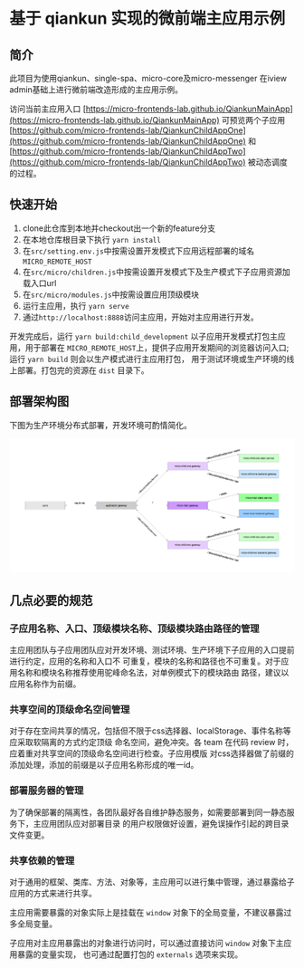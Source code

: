 # 基于 qiankun 实现的微前端主应用示例

## 简介

此项目为使用qiankun、single-spa、micro-core及micro-messenger
在iview admin基础上进行微前端改造形成的主应用示例。

访问当前主应用入口 [https://micro-frontends-lab.github.io/QiankunMainApp](https://micro-frontends-lab.github.io/QiankunMainApp)
可预览两个子应用 [https://github.com/micro-frontends-lab/QiankunChildAppOne](https://github.com/micro-frontends-lab/QiankunChildAppOne)
和 [https://github.com/micro-frontends-lab/QiankunChildAppTwo](https://github.com/micro-frontends-lab/QiankunChildAppTwo)
被动态调度的过程。

## 快速开始

1. clone此仓库到本地并checkout出一个新的feature分支
2. 在本地仓库根目录下执行 `yarn install`
3. 在`src/setting.env.js`中按需设置开发模式下应用远程部署的域名`MICRO_REMOTE_HOST`
4. 在`src/micro/children.js`中按需设置开发模式下及生产模式下子应用资源加载入口url
5. 在`src/micro/modules.js`中按需设置应用顶级模块
6. 运行主应用，执行 `yarn serve`
7. 通过`http://localhost:8888`访问主应用，开始对主应用进行开发。

开发完成后，运行 `yarn build:child_development` 以子应用开发模式打包主应用，用于部署在
`MICRO_REMOTE_HOST`上，提供子应用开发期间的浏览器访问入口;
运行 `yarn build` 则会以生产模式进行主应用打包，
用于测试环境或生产环境的线上部署。打包完的资源在 `dist` 目录下。

## 部署架构图

下图为生产环境分布式部署，开发环境可酌情简化。

![部署架构图](https://github.com/micro-frontends-lab/QiankunMainApp/raw/main/doc/architecture_dep.png)

## 几点必要的规范

### 子应用名称、入口、顶级模块名称、顶级模块路由路径的管理

主应用团队与子应用团队应对开发环境、测试环境、生产环境下子应用的入口提前进行约定，应用的名称和入口不
可重复，模块的名称和路径也不可重复。对于应用名称和模块名称推荐使用驼峰命名法，对单例模式下的模块路由
路径，建议以应用名称作为前缀。

### 共享空间的顶级命名空间管理

对于存在空间共享的情况，包括但不限于css选择器、localStorage、事件名称等应采取软隔离的方式约定顶级
命名空间，避免冲突。各 team 在代码 review 时，应着重对共享空间的顶级命名空间进行检查。子应用模版
对css选择器做了前缀的添加处理，添加的前缀是以子应用名称形成的唯一id。

### 部署服务器的管理

为了确保部署的隔离性，各团队最好各自维护静态服务，如需要部署到同一静态服务下，主应用团队应对部署目录
的用户权限做好设置，避免误操作引起的跨目录文件变更。

### 共享依赖的管理

对于通用的框架、类库、方法、对象等，主应用可以进行集中管理，通过暴露给子应用的方式来进行共享。

主应用需要暴露的对象实际上是挂载在 `window` 对象下的全局变量，不建议暴露过多全局变量。

子应用对主应用暴露出的对象进行访问时，可以通过直接访问 `window` 对象下主应用暴露的变量实现，
也可通过配置打包的 `externals` 选项来实现。
